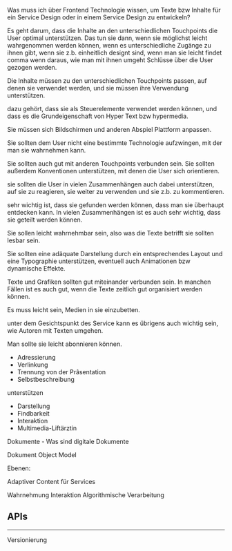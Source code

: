 Was muss ich über Frontend Technologie wissen, um Texte bzw Inhalte für ein Service Design oder in einem Service Design zu entwickeln?

Es geht darum, dass die Inhalte an den unterschiedlichen Touchpoints die User optimal unterstützen. Das tun sie dann, wenn sie möglichst leicht wahrgenommen werden können, wenn es unterschiedliche Zugänge zu ihnen gibt, wenn sie z.b. einheitlich designt sind, wenn man sie leicht findet comma wenn daraus, wie man mit ihnen umgeht Schlüsse über die User gezogen werden.

Die Inhalte müssen zu den unterschiedlichen Touchpoints passen, auf denen sie verwendet werden, und sie müssen ihre Verwendung unterstützen.

dazu gehört, dass sie als Steuerelemente verwendet werden können, und dass es die Grundeigenschaft von Hyper Text bzw hypermedia.

Sie müssen sich Bildschirmen und anderen Abspiel Plattform anpassen.

Sie sollten dem User nicht eine bestimmte Technologie aufzwingen, mit der man sie wahrnehmen kann.

Sie sollten auch gut mit anderen Touchpoints verbunden sein. Sie sollten außerdem Konventionen unterstützen, mit denen die User sich orientieren.

sie sollten die User in vielen Zusammenhängen auch dabei unterstützen, auf sie zu reagieren, sie weiter zu verwenden und sie z.b. zu kommentieren.

sehr wichtig ist, dass sie gefunden werden können, dass man sie überhaupt entdecken kann. In vielen Zusammenhängen ist es auch sehr wichtig, dass sie geteilt werden können.

Sie sollen leicht wahrnehmbar sein, also was die Texte betrifft sie sollten lesbar sein.


Sie sollten eine adäquate Darstellung durch ein entsprechendes Layout und eine Typographie unterstützen, eventuell auch Animationen bzw dynamische Effekte.

Texte und Grafiken sollten gut miteinander verbunden sein. In manchen Fällen ist es auch gut, wenn die Texte zeitlich gut organisiert werden können.

Es muss leicht sein, Medien in sie einzubetten.

unter dem Gesichtspunkt des Service kann es übrigens auch wichtig sein, wie Autoren mit Texten umgehen.

Man sollte sie leicht abonnieren können.

- Adressierung
- Verlinkung
- Trennung von der Prâsentation
- Selbstbeschreibung


unterstützen

- Darstellung
- Findbarkeit
- Interaktion
- Multimedia-Liftärztin

Dokumente - Was sind digitale Dokumente

Dokument Object Model

Ebenen:

Adaptiver Content für Services

Wahrnehmung
Interaktion
Algorithmische Verarbeitung

APIs
-


---

Versionierung 
